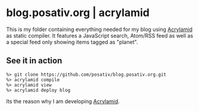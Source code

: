 # blog.posativ.org | acrylamid

This is my folder containing everything needed for my blog using
[Acrylamid][1] as static compiler. It features a JavaScript search,
Atom/RSS feed as well as a special feed only showing items tagged
as "planet".

## See it in action

    %> git clone https://github.com/posativ/blog.posativ.org.git
    %> acrylamid compile
    %> acrylamid view
    %> acrylamid deploy blog

Its the reason why I am developing [Acrylamid][1].

[1]: https://github.com/posativ/acrylamid/

